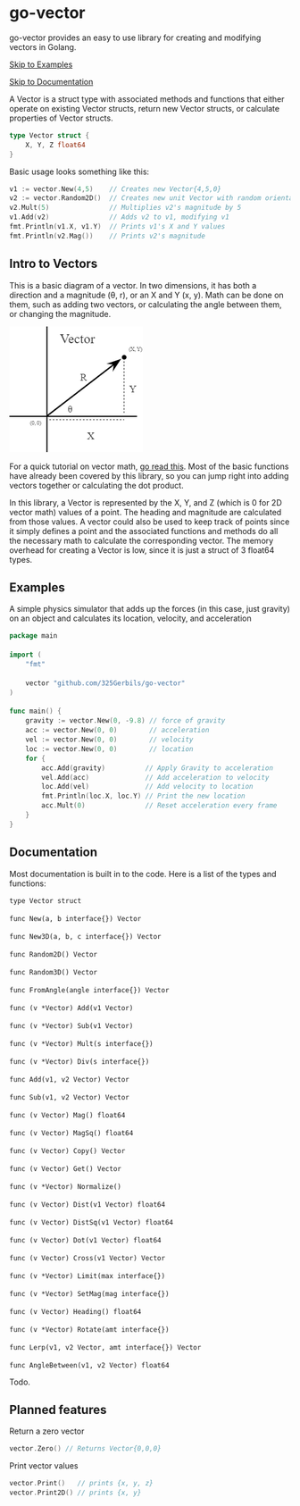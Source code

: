 # go-vector
go-vector provides an easy to use library for creating and modifying vectors in Golang. 

[Skip to Examples](#Examples)

[Skip to Documentation](#Documentation)

A Vector is a struct type with associated methods and functions that either operate on existing Vector structs, return new Vector structs, or calculate properties of Vector structs.

```go
type Vector struct {
	X, Y, Z float64
}
```

Basic usage looks something like this:

```go
v1 := vector.New(4,5)    // Creates new Vector{4,5,0}
v2 := vector.Random2D()  // Creates new unit Vector with random orientation
v2.Mult(5)               // Multiplies v2's magnitude by 5
v1.Add(v2)               // Adds v2 to v1, modifying v1
fmt.Println(v1.X, v1.Y)  // Prints v1's X and Y values
fmt.Println(v2.Mag())    // Prints v2's magnitude
```


## Intro to Vectors

This is a basic diagram of a vector. In two dimensions, it has both a direction and a magnitude (θ, r), or an X and Y (x, y). Math can be done on them, such as adding two vectors, or calculating the angle between them, or changing the magnitude. 

![Diagram of a Vector](/vector.png)

For a quick tutorial on vector math, [go read this](https://www.wyzant.com/resources/lessons/math/calculus/multivariable_vectors/introduction). Most of the basic functions have already been covered by this library, so you can jump right into adding vectors together or calculating the dot product.

In this library, a Vector is represented by the X, Y, and Z (which is 0 for 2D vector math) values of a point. The heading and magnitude are calculated from those values. A vector could also be used to keep track of points since it simply defines a point and the associated functions and methods do all the necessary math to calculate the corresponding vector. The memory overhead for creating a Vector is low, since it is just a struct of 3 float64 types. 

## Examples

A simple physics simulator that adds up the forces (in this case, just gravity) on an object and calculates its location, velocity, and acceleration
```go
package main

import (
	"fmt"

	vector "github.com/325Gerbils/go-vector"
)

func main() {
	gravity := vector.New(0, -9.8) // force of gravity
	acc := vector.New(0, 0)        // acceleration
	vel := vector.New(0, 0)        // velocity
	loc := vector.New(0, 0)        // location
	for {
		acc.Add(gravity)          // Apply Gravity to acceleration
		vel.Add(acc)              // Add acceleration to velocity
		loc.Add(vel)              // Add velocity to location
		fmt.Println(loc.X, loc.Y) // Print the new location
		acc.Mult(0)               // Reset acceleration every frame
	}
}

```

## Documentation

Most documentation is built in to the code. Here is a list of the types and functions:

```
type Vector struct

func New(a, b interface{}) Vector

func New3D(a, b, c interface{}) Vector

func Random2D() Vector

func Random3D() Vector

func FromAngle(angle interface{}) Vector

func (v *Vector) Add(v1 Vector)

func (v *Vector) Sub(v1 Vector)

func (v *Vector) Mult(s interface{})

func (v *Vector) Div(s interface{}) 

func Add(v1, v2 Vector) Vector

func Sub(v1, v2 Vector) Vector

func (v Vector) Mag() float64

func (v Vector) MagSq() float64

func (v Vector) Copy() Vector

func (v Vector) Get() Vector

func (v *Vector) Normalize()

func (v Vector) Dist(v1 Vector) float64

func (v Vector) DistSq(v1 Vector) float64

func (v Vector) Dot(v1 Vector) float64

func (v Vector) Cross(v1 Vector) Vector

func (v *Vector) Limit(max interface{})

func (v *Vector) SetMag(mag interface{}) 

func (v Vector) Heading() float64

func (v *Vector) Rotate(amt interface{})

func Lerp(v1, v2 Vector, amt interface{}) Vector

func AngleBetween(v1, v2 Vector) float64
```

Todo. 

## Planned features

Return a zero vector
```go
vector.Zero() // Returns Vector{0,0,0}
```

Print vector values
```go
vector.Print()   // prints {x, y, z}
vector.Print2D() // prints {x, y}
```

